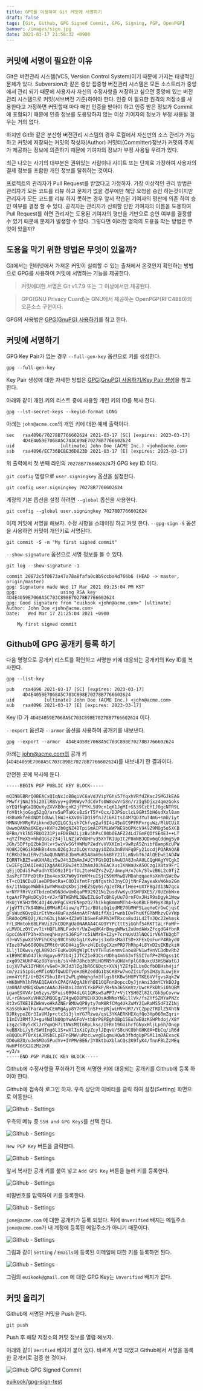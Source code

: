 ```yaml
---
title: GPG를 이용하여 Git 커밋에 서명하기
draft: false
tags: [Git, Github, GPG Signed Commit, GPG, Signing, PGP, OpenPGP]
banner: /images/sign.jpg
date: 2021-03-17 21:56:32 +0900
---
```


## 커밋에 서명이 필요한 이유
Git은 버전관리 시스템(VCS, Version Control System)이기 때문에 가지는 태생적인 문제가 있다. Subversion과 같은 중앙 집중형 버전관리 시스템은 모든 소스트리가 중앙에서 관리 되기 때문에 사용자사 자신의 수정사항을 저장하고 싶으면 중앙에 있는 버전관리 시스템으로 커밋(서브버전 기준)하여야 한다. 인증 이 필요한 원격의 저장소를 사용한다고 가정하면 커밋할때 마다 매번 인증을 받아야 하고 인증 받은 정보가 Commit에 포함되기 때문에 인증 정보를 도용당하지 않는 이상 기여자의 정보가 부정 사용될 경우는 거의 없다. 

하지만 Git와 같은 분산형 버전관리 시스템의 경우 로컬에서 자신만의 소스 관리가 가능하고 커밋에 저장되는 커밋의 작성자(Author) 커밋터(Committer)정보가 커밋의 주체가 제공하는 정보에 의존하기 때문에 기여자의 정보가 부정 사용될 우려가 있다. 

최근 나오는 사기의 대부분은 권위있는 사람이나 사이트 또는 단체로 가장하여 사용자의 결제 정보를 포함한 개인 정보를 탈취하는 것이다.  


프로젝트의 관리자가 Pull Request를 받았다고 가정하자. 가장 이상적인 관리 방법은 관리자가 모든 코드를 리뷰 하고 문제가 없을 경우에만 해당 요청을 승인 하는것이지만 관리자가 모든 코드를 리뷰 하지 못하는 경우 앞서 학습된 기여자의 평판에 의존 하여 승인 여부를 결정 할 수 있다. 공격자는 관리자가 신뢰할 만한 기여자의 이름을 도용하여 Pull Request를 하면 관리자는 도용된 기여자의 평판을 기반으로 승인 여부를 결정할 수 있기 때문에 문제가 발생할 수 있다. 그렇다면 이러한 명의의 도용을 막는 방법은 무엇이 있을까? 

<!--more-->


## 도용을 막기 위한 방법은 무엇이 있을까?

Git에서는 인터넷에서 가저온 커밋이 실뢰할 수 있는 출처에서 온것인지 확인하는 방법으로 GPG를 사용하여 커밋에 서명하는 기능을 제공한다.  

> 커밋에대한 서명은 Git v1.7.9 또는 그 이상에서만 제공된다. 

> GPG(GNU Privacy Cuard)는 GNU에서 제공하는 OpenPGP(RFC4880)의 오픈소스 구현이다. 

GPG의 사용법은 [GPG(GnuPG) 사용하기](/posts/how-to-use-gpg)를 참고 한다. 

## 커밋에 서명하기 


GPG Key Pair가 없는 경우 `--full-gen-key` 옵션으로 키를 생성한다. 

```
gpg --full-gen-key
```

Key Pair 생성에 대한 자세한 방법은 [GPG(GnuPG) 사용하기/Key Pair 생성](/posts/how-to-use-gpg/#key-pair-생성)을 참고 한다. 


아래와 같이 개인 키의 리스트 중에 사용할 개인 키의 ID를 복사 한다. 

```
gpg --lst-secret-keys --keyid-format LONG 
```

아래는 `john@acme.com`의 개인 키에 대한 예제 출력이다. 
```
sec   rsa4096/70278B7766602624 2021-03-17 [SC] [expires: 2023-03-17]
      4D4E4059E7068A5C703C898E70278B7766602624
uid                 [ultimate] John Doe (ACME Inc.) <john@acme.com>
ssb   rsa4096/EC736BC8E36D823D 2021-03-17 [E] [expires: 2023-03-17]
```

위 출력에서 첫 번째 라인의  `70278B7766602624`가 GPG key ID 이다. 


`git config` 명령으로 `user.signingkey` 옵션을 설정한다. 


```
git config user.signingkey 70278B7766602624
```

계정의 기본 옵션을 설정 하려면 `--global` 옵션을 사용한다. 

```
git config --global user.signingkey 70278B7766602624
```


이제 커밋에 서명을 해보자. 수정 사항을 스테이징 하고 커밋 한다. `--gpg-sign` `-S` 옵션을 사용하면 커밋이 개인키로 서명된다. 

```
git commit -S -m "My first signed commit"
```


`--show-signature` 옵션으로 서명 정보를 볼 수 있다.
```
git log --show-signature -1
```

```
commit 20872c5f0673a47a78a8fafa0c8b9ccba4d766b6 (HEAD -> master, origin/master)
gpg: Signature made Wed 17 Mar 2021 09:25:04 PM KST
gpg:                using RSA key 4D4E4059E7068A5C703C898E70278B7766602624
gpg: Good signature from "euikook <john@acme.com>" [ultimate]
Author: John Doe <john@acme.com>
Date:   Wed Mar 17 21:25:04 2021 +0900

    My first signed commit
```



## Github에 GPG 공개키 등록 하기

다음 명령으로 공개키 리스트를 확인하고 서명한 키에 대응되는 공개키의 Key ID를 복사한다. 
```
gpg --list-key
```

```
pub   rsa4096 2021-03-17 [SC] [expires: 2023-03-17]
      4D4E4059E7068A5C703C898E70278B7766602624
uid           [ultimate] John Doe (ACME Inc.) <john@acme.com>
sub   rsa4096 2021-03-17 [E] [expires: 2023-03-17]
```

Key ID 가 `4D4E4059E7068A5C703C898E70278B7766602624` 이다.


`--export` 옵션과 `--armor` 옵션을 사용하여 공개키를 내보낸다. 

```
gpg --export --armor  4D4E4059E7068A5C703C898E70278B7766602624
```

아래는 john@acme.com의 공개 키(`4D4E4059E7068A5C703C898E70278B7766602624`)를 내보내기 한 결과이다. 

안전한 곳에 복사해 둔다. 

```
-----BEGIN PGP PUBLIC KEY BLOCK-----

mQINBGBRrQ0BEACxQIqNxJoBBqiVC6aVdJVipYGhs57YqxhVRfdZKacJSMGJkEAG
PMwfrjNmJ55i20ilRBVyy+gd99Wyv7dCdvfs0W8owVrG8n/rzIg5Djxz4qmzGoks
bYEQfNgKaIBQuXyZXVXB0ngnK2jFPYKL5U9cn1qK1JgMIrG539CzEYIJ0gcNTR9L
foV8tkjoGsg52gQ/arw5uPTaKcv8zSrT5Y+Ocx/DJPSoclcL9GRt5bH6sdXxl8am
H88uWkfeBdNDtIdUwLl6WJ+kXv06lDQi9fnJZ16RItsI4M7QD3YuT4mG+smD/iyt
HMN4UHVRgRVihknd3eQILGC3ish7Chfvg2af9I4i45nGC9PFRFxrguWz/RlUCUiX
OwwoOAKha6KEqv+KVPs2b0gNZ4DTpiSmAIPTMLWWPWE9bQPKcV949Z9MOg5o5XCB
BFBm/YklN5FBUO231PjnFD8EWJLjzBv5hPsC00bOEAFZ24Ld7GmFQDfSE4EJ++LT
+qYZfMeX5+hhdQGsz734jlLNZjW7dUHFv35XYfR1UpIt2P8mNBJQDx6qCddmg5y0
JGh/5DPfpQZbk8Hlv+5wxVwSGfXWMuPZedYvVVXKIm1+9wRzASZnibf8ampKcUPW
NO8KJQHGikbHkBs4smu026gJczDLQsYazgyiOZda3n8VNFq0Fy21ocdjPQARAQAB
tCRKb2huIERvZSAoQUNNRSBJbmMuKSA8am9obkBhY21lLmNvbT6JAlQEEwEIAD4W
IQRNTkBZ5waKXHA8iY5wJ4t3ZmAmJAUCYFGtDQIbAwUJA8JnAAULCQgHAgYVCgkI
CwIEFgIDAQIeAQIXgAAKCRBwJ4t3ZmAmJOJNEACXusIKNWaUxA5OCzgIX8tx9FrI
qEjjODdi5PwFadhYX5O9zIP1rfUL2teHdZYsZvZ/dmnyH/n7ok/SlwzB6L2c0TjZ
3asPcFTFPoDtR+Ibx4ex3X7W0y9YmVM+uISjC59KMhwBVMDahqqaeXsXnRnSWc0w
tT+cQ1NCDuDlaeDP0etRa+C0D1VfmtFrpNfgsth33nyCDjtNnF2ayeakvW6ko2Gm
6x/1tNUgoXWWhkIwYWMnxDqKbsjzHEZSQy6s/gJeTRLrlHee+UXTF8gJd13N7qcx
wrNYFfRrVzXTbdzmCW9N3dwUm8qaPR92921Ni2usdVwKyu3SWFUXE5//0UZnbWxe
tgaArFPgHoDCyOt+VJxfBTWGhML3BwIZLGoTcBhGyUu70rnFOxJHiR9sDgyk1Wqw
MkOjYK5HzfMC4Oj4KvWPgCVHzENepzQ27hikkgBmmmMTh4+koKBLERH9yX38ply2
/jgVTTc7k94NHei0MMaRI4iuw/q7T1c/BUtzGq1qdME70bMHPSLaqYeCrGwCjqsC
gFsWudKQvpBirEtVmx4HuFazd4mnAtFhN0iffXs1rwnbIOvFhuKfGRbMhzvEvYWp
bRAOoQMEQ2j/KchG3LjhAK+4Z2W0lbSweFaRPh3HTRxca8sdiL42TnJQc22ehmsk
FrL3Mmtok68LFWUi37kCDQRgUa0NARAA4C4O9YYPcttt5iGGhfS4RKTtaLrFoMF+
vLMVDLz0YCvv7i+HQFLHNLFvdvY/UaZwqUK4rBmygWMwi2uUmdAWxZfcgdG4fbnR
GpcC0N4TP3h+XheeqhHxyrSJ6FiPrc5iNMrB+I2y+7crNUsU3lNQCirV6ATKQgbT
dJ+WVSpwXd5VPihCKSp98ChS0zGg1rXvHvjs3xdasMa3T5D+XFExQoFurP4RbydU
YIoz87wb6O8QUeZPMt0rUGDH4igSk+zNlEc0gCXzmPRD7hRhp4i8YxD2sEKBzkiH
1LljlDKwvv/gLAB93cFEuKw109gWlpCtvVTHTuSenmvIaou8PN1wfHnVCDdbvRb2
x1B9NC8hO4JlknNgayw973b4jIJTCZ1e83CsrUDhq4mh63vfSSI7ofP+ZRDgss1C
zxg09ZkUHP4Gz88Yunsb/sV+hh78hcb3MiHOMN5YuOHUkFplG08uxcU3HSbWatGJ
iujXV7wk1IYHKK/vGe0+JKJd3lDgJbR6C6Dqt+XVNjYZEfpILUs0cfbOBHsh4jif
cm/yzi51pGLeMfioNDfQwUDTyoH3ERZeddG1bSCKBFw7woZIsUfpSIH3y3LuwjEv
zmn4YtFI/U+B2K75hu18rt2wPLgWWqhgfm3flgs8tKBw5HUPYTKE6VVfgvsXqk2W
+WK0WMhlhFMAEQEAAYkCPAQYAQgAJhYhBE1OQFnnBopccDyJjnAni3dmYCYkBQJg
Ua0NAhsMBQkDwmcAAAoJEHAni3dmYCYkBPkP/R+Na365KmVz/UwcKPkDhSi0hQBM
iganE9XVAr1m5zys/BFuis6R94dLGt1QRswSaPP7/+VjtYSH0Zl82t/Gh5pCovnw
UL+rBNseXuVHHZGMOQEg/Z4gwQD8PUEHX3QsAdNNoYNGLllVk/fsZYfSZMYaPNZc
8t3vGTKEIBZWkWvoHkAZNErBMUwQP8yty7mM8RfCMg4UkZuMY2IwRaMS5dF3Z1Nj
KaSsBkAnlFarAvPwCEmMgAyy8Y7e9YjnSF+epRjwiHV+UR7/YCZpp2TRDlZ5XhtN
BJRkypoZ6r3IaVMJp+ctx3i3jlmYG7Rzwo/qsL3YKAERKHEXqfQo3Hp068mZqri+
1ImIV3RMf7J+gu4NdlN0QpYwAGFoV+tbBrP8PEghOBp15Eu7wEUzKGHPhdoj/X8Y
izgzc50y5cKlzrPqmQH7itNWsMQI60pLksc/IFRn19GUihrfGNyxHljLp6h/Onqp
keBBXbi/y6/SWdIng6L1S+wXlIoXiCyZcylJEqvU/S8cNCObhGHK0A+EbCq/iR6d
eBQQDuPT0rXiAJRSbELpEFnGMW/uMzcLwvgBLgmuHQwb3fhdgUpPSM11mDAExacK
ODOuBZO/uJmSM3o5PudVv+IYPM/BE6/3Y8ktbuXblaCQs2K9fyK4/TnnFBLZzMEq
NwHPf0tX2G2Mz2KR
=y3/s
-----END PGP PUBLIC KEY BLOCK-----
```


Github에 수정사항을 푸쉬하기 전에 서명한 키에 대응되는 공개키를 Github에 등록 하여야 한다. 

Github에 접속하 로그인 하자. 우측 상단의 아바타를 클릭 하여 설정(Setting) 화면으로 이동한다. 

![Github - Settings](/images/github-gpg-001.png)

우측의 메뉴 중 `SSH and GPG Keys`를 선택 한다. 

![Github - Settings](/images/github-gpg-002.png)

`New PGP Key` 버튼을 클릭한다. 

![Github - Settings](/images/github-gpg-003.png)

앞서 복사한 공개 키를 붙여 넣고 `Add GPG Key` 버튼을 눌러 키를 등록한다.


![Github - Settings](/images/github-gpg-004.png)

비밀번호를 입력하여 키를 등록한다. 


![Github - Settings](/images/github-gpg-005.png)

`jone@acme.com` 에 대한 공개키가 등록 되었다. 뒤에 `Unverified` 배지는 메일주소 `jone@acme.com`가 내 계정에 등록된 메일주소가 아니기 때문이다. 


![Github - Settings](/images/github-gpg-007.png)

그림과 같이 `Setting` / `Emails`에 등록된 이메일에 대한 키를 등록하면 된다.


![Github - Settings](/images/github-gpg-006.png)

그림의 `euikook@gmail.com` 에 대한 GPG Key는 `Unverified` 배지가 없다.


## 커밋 올리기


Github에 서명된 커밋을 Push 한다. 
```
git push
```

Push 후 해당 저장소의 커밋 정보를 열람 해보자. 

이래와 같이 `Verified` 베지가 붙어 있다. 바르게 서명 되었고 Github에서 서명을 등록한 공개키로 검증 한 것이다. 

![Github GPG Signed Commit](/images/github-gpg-signed-commit.png)

[euikook/gpg-sign-test](https://github.com/euikook/gpg-sign-test/commits/main)